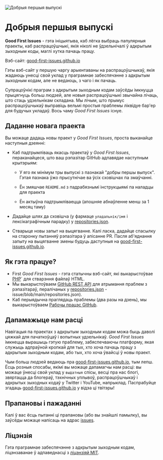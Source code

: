 ![Добрыя першыя выпускі](../assets/github/social-preview.png)

# Добрыя першыя выпускі

**Good First Issues** - гэта ініцыятыва, каб лёгка выбраць папулярныя праекты, каб распрацоўшчыкі, якія ніколі не ўдзельнічалі ў адкрытым зыходным коды, маглі хутка пачаць працу.

Вэб-сайт: [good-first-issues.github.io](https://good-first-issues.github.io)

Гэты вэб-сайт у першую чаргу арыентаваны на распрацоўшчыкаў, якія жадаюць унесці свой уклад у праграмнае забеспячэнне з адкрытым зыходным кодам, але не ведаюць, з чаго і як пачаць.

Супрацоўнікі праграм з адкрытым зыходным кодам заўсёды імкнуцца прыцягнуць больш людзей, але новыя распрацоўшчыкі звычайна лічаць, што стаць удзельнікам складана. Мы лічым, што прымус распрацоўшчыкаў выправіць вельмі простыя праблемы ліквідуе бар'ер для будучых укладаў. Вось чаму *Good First Issues* існуе.

## Даданне новага праекта

Вы можаце дадаць новы праект у *Good First Issues*, проста выканайце наступныя дзеянні:

- Каб падтрымліваць якасць праектаў у *Good First Issues*, пераканайцеся, што ваш рэпазітар GitHub адпавядае наступным крытэрыям:

     - У яго як мінімум тры выпускі з пазнакай "добры першы выпуск". Гэтая пазнака ўжо прысутнічае ва ўсіх сховішчах па змаўчанні.

     - Ён змяшчае `README.md` з падрабязнымі інструкцыямі па наладцы для праекта

     - Ён актыўна падтрымліваецца (апошняе абнаўленне менш за 1 месяц таму)

- Дадайце шлях да сховішча (у фармаце `уладальнік/імя` і лексікаграфічным парадку) у [repositories.json](https://github.com/gomzyakov/good-first-issue/blob/main/repositories.json).

- Стварыце новы запыт на выцягванне. Калі ласка, дадайце спасылку на старонку пытанняў рэпазітара ў апісанне PR. Пасля аб'яднання запыту на выцягванне змены будуць даступныя на [good-first-issues.github.io](https://good-first-issues.github.io).

## Як гэта працуе?

- First *Good First Issues* - гэта статычны вэб-сайт, які выкарыстоўвае [PHP](https://www.php.net)` для стварэння файлаў HTML.
- Мы выкарыстоўваем [GitHub REST API](https://docs.github.com/en/rest) для атрымання праблем з рэпазітараў, пералічаных у [repositories.json](https://github.com/gomzyakov/good-first) -issue/blob/main/repositories.json).
- Каб перыядычна праглядаць праблемы (два разы на дзень), мы выкарыстоўваем [Рабочы працэс GitHub](https://docs.github.com/en/actions/using-workflows).

## Дапамажыце нам расці

Навігацыя па праектах з адкрытым зыходным кодам можа быць даволі цяжкай для пачаткоўцаў і вопытных удзельнікаў. *Good First Issues* імкнецца вырашыць гэтую праблему, забяспечваючы платформу, якая служыць адпраўной кропкай для тых, хто хоча пачаць працу з адкрытым зыходным кодам, або тых, хто хоча ўвайсці ў новы праект.

Чым больш людзей ведаюць пра [good-first-issues.github.io](https://good-first-issues.github.io), тым лепш. Ёсць розныя спосабы, якімі вы можаце дапамагчы нам расці: вы можаце ўнесці свой уклад у `выдатныя` спісы, весці пра нас блогі, звяртацца да блогераў, тэхнічных уплывоў, распрацоўшчыкаў і адкрытых зыходных кодаў у Twitter і YouTube, напрыклад. Паспрабуйце згадаць [good-first-issues.github.io](https://good-first-issues.github.io) у відэа ці твітэры!

## Прапановы і пажаданні

Калі ў вас ёсць пытанні ці прапановы (або вы знайшлі памылку), вы заўсёды можаце напісаць на адрас [issues](https://github.com/good-first-issues/good-first-issues.github.io/issues).

## Ліцэнзія

Гэта праграмнае забеспячэнне з адкрытым зыходным кодам, ліцэнзаванае ў адпаведнасці з [ліцэнзіяй MIT](https://github.com/good-first-issues/good-first-issues.github.io/blob/main/LICENSE).